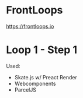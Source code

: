 # FrontLoops 
https://frontloops.io

# Loop 1 - Step 1

Used:
* Skate.js w/ Preact Render
* Webcomponents
* ParcelJS